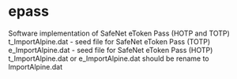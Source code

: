 # epass
Software implementation of SafeNet eToken Pass (HOTP and TOTP)
t_ImportAlpine.dat - seed file for SafeNet eToken Pass (TOTP)
e_ImportAlpine.dat - seed file for SafeNet eToken Pass (HOTP)
t_ImportAlpine.dat or e_ImportAlpine.dat should be rename to ImportAlpine.dat
